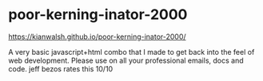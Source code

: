 # poor-kerning-inator-2000

https://kianwalsh.github.io/poor-kerning-inator-2000/

A very basic javascript+html combo that I made to get back into the feel of web development. Please use on all your professional emails, docs and code. jeff bezos rates this 10/10
